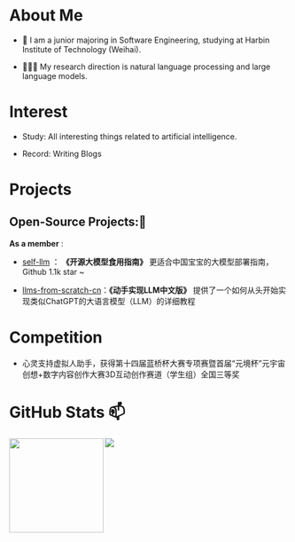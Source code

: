 # About Me  

- 🌱 I am a junior majoring in Software Engineering, studying at Harbin Institute of Technology (Weihai).

- 👨🏽‍💻 My research direction is natural language processing and large language models.

# Interest 

- Study: All interesting things related to artificial intelligence.

- Record: Writing Blogs

# Projects 

## Open-Source Projects:👯

**As a member** :

- [self-llm](https://github.com/datawhalechina/self-llm.git) ： **《开源大模型食用指南》** 更适合中国宝宝的大模型部署指南，Github 1.1k star ~

- [llms-from-scratch-cn](https://github.com/datawhalechina/llms-from-scratch-cn)：**《动手实现LLM中文版》** 提供了一个如何从头开始实现类似ChatGPT的大语言模型（LLM）的详细教程

# Competition 

- 心灵支持虚拟人助手，获得第十四届蓝桥杯大赛专项赛暨首届“元境杯”元宇宙创想+数字内容创作大赛3D互动创作赛道（学生组）全国三等奖

# GitHub Stats 📫

<div>
  <img height="170" align="left" src="https://github-readme-stats.vercel.app/api?username=dingyue772&show_icons=true&theme=light" />
  <img src="https://github-readme-stats.vercel.app/api/top-langs/?username=dingyue772&hide_langs_below=1&theme=default&line_height=27&layout=compact" />
</div>
